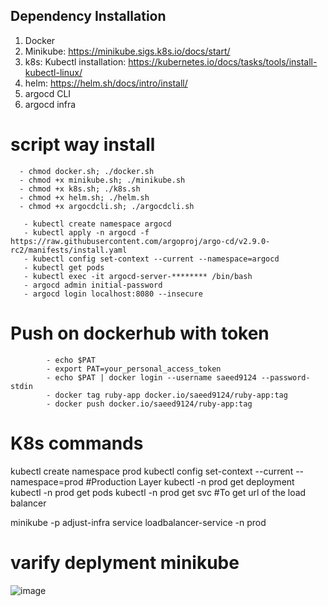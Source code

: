 ## Dependency Installation 
1. Docker
2. Minikube: https://minikube.sigs.k8s.io/docs/start/
3. k8s:  Kubectl installation: https://kubernetes.io/docs/tasks/tools/install-kubectl-linux/
4. helm: https://helm.sh/docs/intro/install/
5. argocd CLI
6. argocd infra
   
# script way install
      - chmod docker.sh; ./docker.sh
      - chmod +x minikube.sh; ./minikube.sh
      - chmod +x k8s.sh; ./k8s.sh
      - chmod +x helm.sh; ./helm.sh
      - chmod +x argocdcli.sh; ./argocdcli.sh
   
       - kubectl create namespace argocd
       - kubectl apply -n argocd -f https://raw.githubusercontent.com/argoproj/argo-cd/v2.9.0-rc2/manifests/install.yaml
       - kubectl config set-context --current --namespace=argocd
       - kubectl get pods
       - kubectl exec -it argocd-server-******** /bin/bash
       - argocd admin initial-password
       - argocd login localhost:8080 --insecure


# Push on dockerhub with token
            - echo $PAT
            - export PAT=your_personal_access_token
            - echo $PAT | docker login --username saeed9124 --password-stdin
            - docker tag ruby-app docker.io/saeed9124/ruby-app:tag
            - docker push docker.io/saeed9124/ruby-app:tag

# K8s commands
kubectl create namespace prod
kubectl config set-context --current --namespace=prod
#Production Layer
kubectl -n prod get deployment
kubectl -n prod get pods
kubectl -n prod get svc #To get url of the load balancer 

minikube -p adjust-infra service loadbalancer-service -n prod
# varify deplyment minikube
![image](https://github.com/saeed0808/devops/assets/46480999/82ada74e-9fc6-4bd8-a85d-7fbcb0a30bba)

